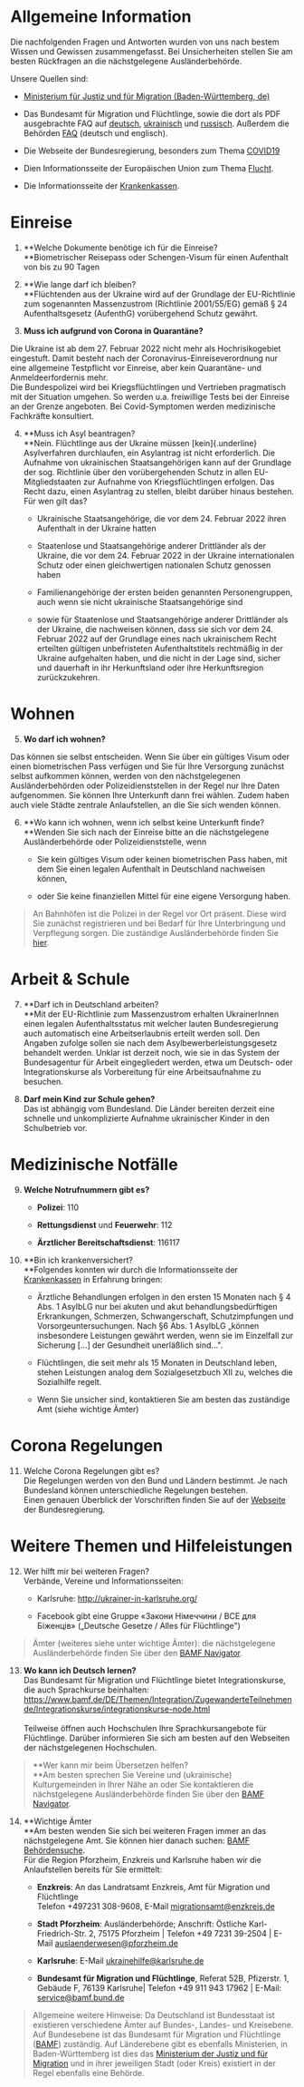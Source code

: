 # Allgemeine Information 

Die nachfolgenden Fragen und Antworten wurden von uns nach bestem Wissen
und Gewissen zusammengefasst. Bei Unsicherheiten stellen Sie am besten
Rückfragen an die nächstgelegene Ausländerbehörde.

Unsere Quellen sind:

-   [Ministerium für Justiz und für Migration (Baden-Württemberg,
    de)](https://www.justiz-bw.de/,Lde/Startseite/Auslaender+und+Fluechtlingspolitik/FAQ)

-   Das Bundesamt für Migration und Flüchtlinge, sowie die dort als PDF
    ausgebrachte FAQ auf
    [deutsch](https://www.bamf.de/SharedDocs/Anlagen/DE/AsylFluechtlingsschutz/faq-ukraine.pdf;jsessionid=ED6AE97498A9147C1AF75EF04FF0D880.intranet381?__blob=publicationFile&v=13),
    [ukrainisch](https://www.bamf.de/SharedDocs/Anlagen/DE/AsylFluechtlingsschutz/faq-ukraine-ukr.pdf?__blob=publicationFile&v=10)
    und
    [russisch](https://www.bamf.de/SharedDocs/Anlagen/DE/AsylFluechtlingsschutz/faq-ukraine-ru.pdf?__blob=publicationFile&v=11).
    Außerdem die Behörden [FAQ](https://bamf-navi.bamf.de/de/FAQs/)
    (deutsch und englisch).

-   Die Webseite der Bundesregierung, besonders zum Thema
    [COVID19](https://www.bundesregierung.de/breg-de/themen/coronavirus/corona-regeln-und-einschrankungen-1734724)

-   Dien Informationsseite der Europäischen Union zum Thema
    [Flucht](https://ec.europa.eu/info/strategy/priorities-2019-2024/stronger-europe-world/eu-solidarity-ukraine/eu-assistance-ukraine/information-people-fleeing-war-ukraine_en).

-   Die Informationsseite der
    [Krankenkassen](https://www.krankenkassenzentrale.de/wiki/fluechtlinge).

# Einreise

1.  **Welche Dokumente benötige ich für die Einreise?\
    **Biometrischer Reisepass oder Schengen-Visum für einen Aufenthalt
    von bis zu 90 Tagen

2.  **Wie lange darf ich bleiben?\
    **Flüchtenden aus der Ukraine wird auf der Grundlage der
    EU-Richtlinie zum sogenannten Massenzustrom (Richtlinie 2001/55/EG)
    gemäß § 24 Aufenthaltsgesetz (AufenthG) vorübergehend Schutz
    gewährt.

3.  **Muss ich aufgrund von Corona in Quarantäne?**

Die Ukraine ist ab dem 27. Februar 2022 nicht mehr als Hochrisikogebiet
eingestuft. Damit besteht nach der Coronavirus-Einreiseverordnung nur
eine allgemeine Testpflicht vor Einreise, aber kein Quarantäne- und
Anmeldeerfordernis mehr.\
Die Bundespolizei wird bei Kriegsflüchtlingen und Vertrieben pragmatisch
mit der Situation umgehen. So werden u.a. freiwillige Tests bei der
Einreise an der Grenze angeboten. Bei Covid-Symptomen werden
medizinische Fachkräfte konsultiert.

4.  **Muss ich Asyl beantragen?\
    **Nein. Flüchtlinge aus der Ukraine müssen [kein]{.underline}
    Asylverfahren durchlaufen, ein Asylantrag ist nicht erforderlich.
    Die Aufnahme von ukrainischen Staatsangehörigen kann auf der
    Grundlage der sog. Richtlinie über den vorübergehenden Schutz in
    allen EU-Mitgliedstaaten zur Aufnahme von Kriegsflüchtlingen
    erfolgen. Das Recht dazu, einen Asylantrag zu stellen, bleibt
    darüber hinaus bestehen. Für wen gilt das?

    -   Ukrainische Staatsangehörige, die vor dem 24. Februar 2022 ihren
        Aufenthalt in der Ukraine hatten

    -   Staatenlose und Staatsangehörige anderer Drittländer als der
        Ukraine, die vor dem 24. Februar 2022 in der Ukraine
        internationalen Schutz oder einen gleichwertigen nationalen
        Schutz genossen haben

    -   Familienangehörige der ersten beiden genannten Personengruppen,
        auch wenn sie nicht ukrainische Staatsangehörige sind

    -   sowie für Staatenlose und Staatsangehörige anderer Drittländer
        als der Ukraine, die nachweisen können, dass sie sich vor
        dem 24. Februar 2022 auf der Grundlage eines nach ukrainischem
        Recht erteilten gültigen unbefristeten Aufenthaltstitels
        rechtmäßig in der Ukraine aufgehalten haben, und die nicht in
        der Lage sind, sicher und dauerhaft in ihr Herkunftsland oder
        ihre Herkunftsregion zurückzukehren.

# Wohnen 

5.  **Wo darf ich wohnen?**

Das können sie selbst entscheiden. Wenn Sie über ein gültiges Visum oder
einen biometrischen Pass verfügen und Sie für Ihre Versorgung zunächst
selbst aufkommen können, werden von den nächstgelegenen
Ausländerbehörden oder Polizeidienststellen in der Regel nur Ihre Daten
aufgenommen. Sie können Ihre Unterkunft dann frei wählen. Zudem haben
auch viele Städte zentrale Anlaufstellen, an die Sie sich wenden können.

6.  **Wo kann ich wohnen, wenn ich selbst keine Unterkunft finde?\
    **Wenden Sie sich nach der Einreise bitte an die nächstgelegene
    Ausländerbehörde oder Polizeidienststelle, wenn

    -   Sie kein gültiges Visum oder keinen biometrischen Pass haben,
        mit dem Sie einen legalen Aufenthalt in Deutschland nachweisen
        können,

    -   oder Sie keine finanziellen Mittel für eine eigene Versorgung
        haben.

> An Bahnhöfen ist die Polizei in der Regel vor Ort präsent. Diese wird
> Sie zunächst registrieren und bei Bedarf für Ihre Unterbringung und
> Verpflegung sorgen. Die zuständige Ausländerbehörde finden Sie
> [hier](https://bamf-navi.bamf.de/de/Themen/Behoerden/).

# Arbeit & Schule

7.  **Darf ich in Deutschland arbeiten?\
    **Mit der EU-Richtlinie zum Massenzustrom erhalten UkrainerInnen
    einen legalen Aufenthaltsstatus mit welcher lauten Bundesregierung
    auch automatisch eine Arbeitserlaubnis erteilt werden soll. Den
    Angaben zufolge sollen sie nach dem Asylbewerberleistungsgesetz
    behandelt werden. Unklar ist derzeit noch, wie sie in das System der
    Bundesagentur für Arbeit eingegliedert werden, etwa um Deutsch- oder
    Integrationskurse als Vorbereitung für eine Arbeitsaufnahme zu
    besuchen.

8.  **Darf mein Kind zur Schule gehen?**\
    Das ist abhängig vom Bundesland. Die Länder bereiten derzeit eine
    schnelle und unkomplizierte Aufnahme ukrainischer Kinder in den
    Schulbetrieb vor.

# Medizinische Notfälle

9.  **Welche Notrufnummern gibt es?**

    -   **Polizei**: 110

    -   **Rettungsdienst** und **Feuerwehr**: 112

    -   **Ärztlicher Bereitschaftsdienst**: 116117

10. **Bin ich krankenversichert?\
    **Folgendes konnten wir durch die Informationsseite der
    [Krankenkassen](https://www.krankenkassenzentrale.de/wiki/fluechtlinge)
    in Erfahrung bringen:

    -   Ärztliche Behandlungen erfolgen in den ersten 15 Monaten nach §
        4 Abs. 1 AsylbLG nur bei akuten und akut behandlungs­bedürftigen
        Erkrankungen, Schmerzen, Schwangerschaft, Schutzimpfungen und
        Vorsorgeuntersuchungen. Nach §6 Abs. 1 AsylbLG „können
        insbesondere Leistungen gewährt werden, wenn sie im Einzelfall
        zur Sicherung \[...\] der Gesundheit unerläßlich sind...".

    -   Flüchtlingen, die seit mehr als 15 Monaten in Deutschland leben,
        stehen Leistungen analog dem Sozialgesetzbuch XII zu, welches
        die Sozialhilfe regelt.

    -   Wenn Sie unsicher sind, kontaktieren Sie am besten das
        zuständige Amt (siehe wichtige Ämter)

# Corona Regelungen 

11. Welche Corona Regelungen gibt es?\
    Die Regelungen werden von den Bund und Ländern bestimmt. Je nach
    Bundesland können unterschiedliche Regelungen bestehen.\
    Einen genauen Überblick der Vorschriften finden Sie auf der
    [Webseite](https://www.bundesregierung.de/breg-de/themen/coronavirus/corona-regeln-und-einschrankungen-1734724)
    der Bundesregierung.

# Weitere Themen und Hilfeleistungen 

12. Wer hilft mir bei weiteren Fragen?\
    Verbände, Vereine und Informationsseiten:

    -   Karlsruhe: <http://ukrainer-in-karlsruhe.org/>

    -   Facebook gibt eine Gruppe «Закони Німеччини / ВСЕ для Біженців»
        („Deutsche Gesetze / Alles für Flüchtlinge")

> Ämter (weiteres siehe unter wichtige Ämter): die nächstgelegene
> Ausländerbehörde finden Sie über den [BAMF
> Navigator](https://bamf-navi.bamf.de/de/Themen/Behoerden/).

13. **Wo kann ich Deutsch lernen?**\
    Das Bundesamt für Migration und Flüchtlinge bietet
    Integrationskurse, die auch Sprachkurse beinhalten:
    <https://www.bamf.de/DE/Themen/Integration/ZugewanderteTeilnehmende/Integrationskurse/integrationskurse-node.html>\
    \
    Teilweise öffnen auch Hochschulen Ihre Sprachkursangebote für
    Flüchtlinge. Darüber informieren Sie sich am besten auf den
    Webseiten der nächstgelegenen Hochschulen.

> **Wer kann mir beim Übersetzen helfen?\
> **Am besten sprechen Sie Vereine und (ukrainische) Kulturgemeinden in
> Ihrer Nähe an oder Sie kontaktieren die nächstgelegene
> Ausländerbehörde finden Sie über den [BAMF
> Navigator](https://bamf-navi.bamf.de/de/Themen/Behoerden/).

14. **Wichtige Ämter\
    **Am besten wenden Sie sich bei weiteren Fragen immer an das
    nächstgelegene Amt. Sie können hier danach suchen: [BAMF
    Behördensuche](https://bamf-navi.bamf.de/de/Themen/Behoerden/).\
    Für die Region Pforzheim, Enzkreis und Karlsruhe haben wir die
    Anlaufstellen bereits für Sie ermittelt:

    -   **Enzkreis**: An das Landratsamt Enzkreis, Amt für Migration und
        Flüchtlinge\
        Telefon +497231 308-9608, E-Mail <migrationsamt@enzkreis.de>

    -   **Stadt Pforzheim**: Ausländerbehörde; Anschrift: Östliche
        Karl-Friedrich-Str. 2, 75175 Pforzheim \| Telefon +49 7231
        39-2504 \| E-Mail <auslaenderwesen@pforzheim.de>

    -   **Karlsruhe**: E-Mail <ukrainehilfe@karlsruhe.de>

    -   **Bundesamt für Migration und Flüchtlinge**, Referat 52B,
        Pfizerstr. 1, Gebäude F, 76139 Karlsruhe\| Telefon +49 911 943
        17962 \| E-Mail: <service@bamf.bund.de>

> Allgemeine weitere Hinweise: Da Deutschland ist Bundesstaat ist
> existieren verschiedene Ämter auf Bundes-, Landes- und Kreisebene. Auf
> Bundesebene ist das Bundesamt für Migration und Flüchtlinge
> ([BAMF](https://www.bamf.de/DE/Startseite/startseite_node.html))
> zuständig. Auf Länderebene gibt es ebenfalls Ministerien, in
> Baden-Württemberg ist dies das [Ministerium der Justiz und für
> Migration](https://www.justiz-bw.de/,Lde/Startseite) und in ihrer
> jeweiligen Stadt (oder Kreis) existiert in der Regel ebenfalls eine
> Behörde.
